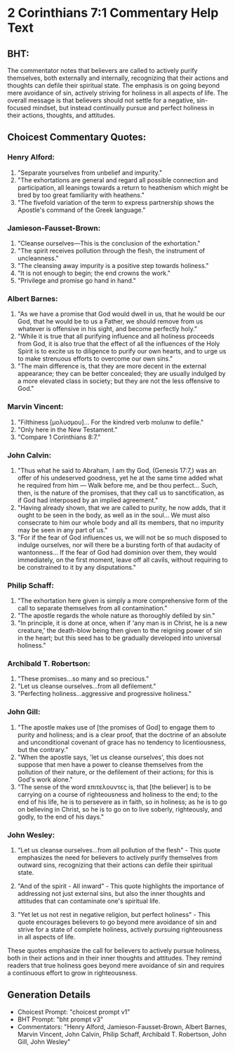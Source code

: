 # 2 Corinthians 7:1 Commentary Help Text

## BHT:
The commentator notes that believers are called to actively purify themselves, both externally and internally, recognizing that their actions and thoughts can defile their spiritual state. The emphasis is on going beyond mere avoidance of sin, actively striving for holiness in all aspects of life. The overall message is that believers should not settle for a negative, sin-focused mindset, but instead continually pursue and perfect holiness in their actions, thoughts, and attitudes.

## Choicest Commentary Quotes:
### Henry Alford:
1. "Separate yourselves from unbelief and impurity." 
2. "The exhortations are general and regard all possible connection and participation, all leanings towards a return to heathenism which might be bred by too great familiarity with heathens." 
3. "The fivefold variation of the term to express partnership shows the Apostle's command of the Greek language."

### Jamieson-Fausset-Brown:
1. "Cleanse ourselves—This is the conclusion of the exhortation."
2. "The spirit receives pollution through the flesh, the instrument of uncleanness."
3. "The cleansing away impurity is a positive step towards holiness."
4. "It is not enough to begin; the end crowns the work."
5. "Privilege and promise go hand in hand."

### Albert Barnes:
1. "As we have a promise that God would dwell in us, that he would be our God, that he would be to us a Father, we should remove from us whatever is offensive in his sight, and become perfectly holy."
2. "While it is true that all purifying influence and all holiness proceeds from God, it is also true that the effect of all the influences of the Holy Spirit is to excite us to diligence to purify our own hearts, and to urge us to make strenuous efforts to overcome our own sins."
3. "The main difference is, that they are more decent in the external appearance; they can be better concealed; they are usually indulged by a more elevated class in society; but they are not the less offensive to God."

### Marvin Vincent:
1. "Filthiness [μολυσμου]... For the kindred verb molunw to defile." 
2. "Only here in the New Testament."
3. "Compare 1 Corinthians 8:7."

### John Calvin:
1. "Thus what he said to Abraham, I am thy God, (Genesis 17:7,) was an offer of his undeserved goodness, yet he at the same time added what he required from him — Walk before me, and be thou perfect... Such, then, is the nature of the promises, that they call us to sanctification, as if God had interposed by an implied agreement."
2. "Having already shown, that we are called to purity, he now adds, that it ought to be seen in the body, as well as in the soul... We must also consecrate to him our whole body and all its members, that no impurity may be seen in any part of us."
3. "For if the fear of God influences us, we will not be so much disposed to indulge ourselves, nor will there be a bursting forth of that audacity of wantonness... If the fear of God had dominion over them, they would immediately, on the first moment, leave off all cavils, without requiring to be constrained to it by any disputations."

### Philip Schaff:
1. "The exhortation here given is simply a more comprehensive form of the call to separate themselves from all contamination."
2. "The apostle regards the whole nature as thoroughly defiled by sin."
3. "In principle, it is done at once, when if 'any man is in Christ, he is a new creature,' the death-blow being then given to the reigning power of sin in the heart; but this seed has to be gradually developed into universal holiness."

### Archibald T. Robertson:
1. "These promises...so many and so precious." 
2. "Let us cleanse ourselves...from all defilement." 
3. "Perfecting holiness...aggressive and progressive holiness."

### John Gill:
1. "The apostle makes use of [the promises of God] to engage them to purity and holiness; and is a clear proof, that the doctrine of an absolute and unconditional covenant of grace has no tendency to licentiousness, but the contrary."
2. "When the apostle says, 'let us cleanse ourselves', this does not suppose that men have a power to cleanse themselves from the pollution of their nature, or the defilement of their actions; for this is God's work alone."
3. "The sense of the word επιτελουντες is, that [the believer] is to be carrying on a course of righteousness and holiness to the end; to the end of his life, he is to persevere as in faith, so in holiness; as he is to go on believing in Christ, so he is to go on to live soberly, righteously, and godly, to the end of his days."

### John Wesley:
1. "Let us cleanse ourselves...from all pollution of the flesh" - This quote emphasizes the need for believers to actively purify themselves from outward sins, recognizing that their actions can defile their spiritual state.

2. "And of the spirit - All inward" - This quote highlights the importance of addressing not just external sins, but also the inner thoughts and attitudes that can contaminate one's spiritual life.

3. "Yet let us not rest in negative religion, but perfect holiness" - This quote encourages believers to go beyond mere avoidance of sin and strive for a state of complete holiness, actively pursuing righteousness in all aspects of life.

These quotes emphasize the call for believers to actively pursue holiness, both in their actions and in their inner thoughts and attitudes. They remind readers that true holiness goes beyond mere avoidance of sin and requires a continuous effort to grow in righteousness.


## Generation Details
- Choicest Prompt: "choicest prompt v1"
- BHT Prompt: "bht prompt v3"
- Commentators: "Henry Alford, Jamieson-Fausset-Brown, Albert Barnes, Marvin Vincent, John Calvin, Philip Schaff, Archibald T. Robertson, John Gill, John Wesley"

